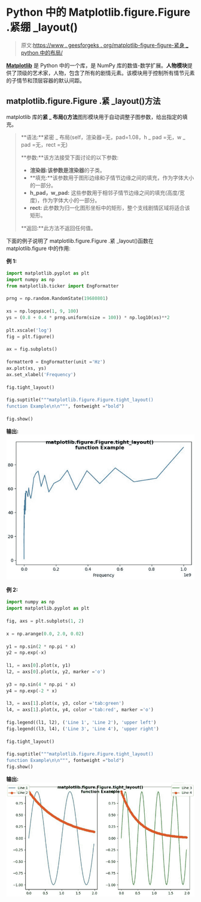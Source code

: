 # Python 中的 Matplotlib.figure.Figure .紧绷 _layout()

> 原文:[https://www . geesforgeks . org/matplotlib-figure-figure-紧身 _ python 中的布局/](https://www.geeksforgeeks.org/matplotlib-figure-figure-tight_layout-in-python/)

[**Matplotlib**](https://www.geeksforgeeks.org/python-introduction-matplotlib/) 是 Python 中的一个库，是 NumPy 库的数值-数学扩展。**人物模块**提供了顶级的艺术家，人物，包含了所有的剧情元素。该模块用于控制所有情节元素的子情节和顶层容器的默认间距。

## matplotlib.figure.Figure .紧 _layout()方法

matplotlib 库的**紧 _ 布局()方法**图形模块用于自动调整子图参数，给出指定的填充。

> **语法:**紧密 _ 布局(self，渲染器=无，pad=1.08，h _ pad =无，w _ pad =无，rect =无)
> 
> **参数:**该方法接受下面讨论的以下参数:
> 
> *   **渲染器:**该参数是**渲染器**的子类。
> *   **填充:**该参数用于图形边缘和子情节边缘之间的填充，作为字体大小的一部分。
> *   **h_pad，w_pad:** 这些参数用于相邻子情节边缘之间的填充(高度/宽度)，作为字体大小的一部分。
> *   **rect:** 此参数为归一化图形坐标中的矩形，整个支线剧情区域将适合该矩形。
> 
> **返回:**此方法不返回任何值。

下面的例子说明了 matplotlib.figure.Figure .紧 _layout()函数在 matplotlib.figure 中的作用:

**例 1:**

```py
import matplotlib.pyplot as plt
import numpy as np
from matplotlib.ticker import EngFormatter

prng = np.random.RandomState(19680801)

xs = np.logspace(1, 9, 100)
ys = (0.8 + 0.4 * prng.uniform(size = 100)) * np.log10(xs)**2

plt.xscale('log')
fig = plt.figure()

ax = fig.subplots()

formatter0 = EngFormatter(unit ='Hz')
ax.plot(xs, ys)
ax.set_xlabel('Frequency')

fig.tight_layout()

fig.suptitle("""matplotlib.figure.Figure.tight_layout()
function Example\n\n""", fontweight ="bold")

fig.show()
```

**输出:**
![](img/4837b35fa04c92541805697d2e5429cf.png)

**例 2:**

```py
import numpy as np
import matplotlib.pyplot as plt

fig, axs = plt.subplots(1, 2)

x = np.arange(0.0, 2.0, 0.02)

y1 = np.sin(2 * np.pi * x)
y2 = np.exp(-x)

l1, = axs[0].plot(x, y1)
l2, = axs[0].plot(x, y2, marker ='o')

y3 = np.sin(4 * np.pi * x)
y4 = np.exp(-2 * x)

l3, = axs[1].plot(x, y3, color ='tab:green')
l4, = axs[1].plot(x, y4, color ='tab:red', marker ='o')

fig.legend((l1, l2), ('Line 1', 'Line 2'), 'upper left')
fig.legend((l3, l4), ('Line 3', 'Line 4'), 'upper right')

fig.tight_layout()

fig.suptitle("""matplotlib.figure.Figure.tight_layout()
function Example\n\n""", fontweight ="bold")
fig.show()
```

**输出:**
![](img/0316ef72ab63b43f8809df14f14890ff.png)